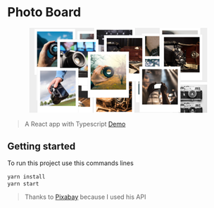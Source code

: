 # Photo Board

<div align="center">
    <img src="./assets/board.png" width="80%"/>
</div>

> A React app with Typescript [Demo](https://daniacu.github.io/photo-board/)

## Getting started
To run this project use this commands lines
```
yarn install
yarn start
```

>Thanks to [Pixabay](https://pixabay.com/) because I used his API 